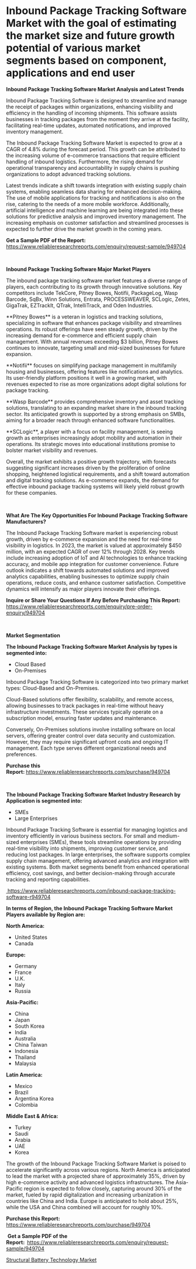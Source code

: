 <p><h1>Inbound Package Tracking Software Market with the goal of estimating the market size and future growth potential of various market segments based on component, applications and end user</h1></p><p><strong>Inbound Package Tracking Software Market Analysis and Latest Trends</strong></p>
<p><p>Inbound Package Tracking Software is designed to streamline and manage the receipt of packages within organizations, enhancing visibility and efficiency in the handling of incoming shipments. This software assists businesses in tracking packages from the moment they arrive at the facility, facilitating real-time updates, automated notifications, and improved inventory management.</p><p>The Inbound Package Tracking Software Market is expected to grow at a CAGR of 4.8% during the forecast period. This growth can be attributed to the increasing volume of e-commerce transactions that require efficient handling of inbound logistics. Furthermore, the rising demand for operational transparency and accountability in supply chains is pushing organizations to adopt advanced tracking solutions. </p><p>Latest trends indicate a shift towards integration with existing supply chain systems, enabling seamless data sharing for enhanced decision-making. The use of mobile applications for tracking and notifications is also on the rise, catering to the needs of a more mobile workforce. Additionally, artificial intelligence and machine learning are being integrated into these solutions for predictive analysis and improved inventory management. The increasing emphasis on customer satisfaction and streamlined processes is expected to further drive the market growth in the coming years.</p></p>
<p><strong>Get a Sample PDF of the Report:&nbsp;</strong> <a href="https://www.reliableresearchreports.com/enquiry/request-sample/949704?utm_campaign=2487&utm_medium=2&utm_source=Github&utm_content=ia&utm_term=07032025&utm_id=inbound-package-tracking-software">https://www.reliableresearchreports.com/enquiry/request-sample/949704</a></p>
<p>&nbsp;</p>
<p><strong>Inbound Package Tracking Software Major Market Players</strong></p>
<p><p>The inbound package tracking software market features a diverse range of players, each contributing to its growth through innovative solutions. Key competitors include TekCore, Pitney Bowes, Notifii, PackageLog, Wasp Barcode, SqBx, Winn Solutions, Entrata, PROCESSWEAVER, SCLogic, Zetes, GigaTrak, EZTrackIt, QTrak, IntelliTrack, and Oden Industries.</p><p>**Pitney Bowes** is a veteran in logistics and tracking solutions, specializing in software that enhances package visibility and streamlines operations. Its robust offerings have seen steady growth, driven by the increasing demand for e-commerce and efficient supply chain management. With annual revenues exceeding $3 billion, Pitney Bowes continues to innovate, targeting small and mid-sized businesses for future expansion.</p><p>**Notifii** focuses on simplifying package management in multifamily housing and businesses, offering features like notifications and analytics. Its user-friendly platform positions it well in a growing market, with revenues expected to rise as more organizations adopt digital solutions for package tracking.</p><p>**Wasp Barcode** provides comprehensive inventory and asset tracking solutions, translating to an expanding market share in the inbound tracking sector. Its anticipated growth is supported by a strong emphasis on SMBs, aiming for a broader reach through enhanced software functionalities.</p><p>**SCLogic**, a player with a focus on facility management, is seeing growth as enterprises increasingly adopt mobility and automation in their operations. Its strategic moves into educational institutions promise to bolster market visibility and revenues.</p><p>Overall, the market exhibits a positive growth trajectory, with forecasts suggesting significant increases driven by the proliferation of online shopping, heightened logistical requirements, and a shift toward automation and digital tracking solutions. As e-commerce expands, the demand for effective inbound package tracking systems will likely yield robust growth for these companies.</p></p>
<p>&nbsp;</p>
<p><strong>What Are The Key Opportunities For Inbound Package Tracking Software Manufacturers?</strong></p>
<p><p>The Inbound Package Tracking Software market is experiencing robust growth, driven by e-commerce expansion and the need for real-time visibility in logistics. In 2023, the market is valued at approximately $450 million, with an expected CAGR of over 12% through 2028. Key trends include increasing adoption of IoT and AI technologies to enhance tracking accuracy, and mobile app integration for customer convenience. Future outlook indicates a shift towards automated solutions and improved analytics capabilities, enabling businesses to optimize supply chain operations, reduce costs, and enhance customer satisfaction. Competitive dynamics will intensify as major players innovate their offerings.</p></p>
<p><strong>Inquire or Share Your Questions If Any Before Purchasing This Report:</strong> <a href="https://www.reliableresearchreports.com/enquiry/pre-order-enquiry/949704?utm_campaign=2487&utm_medium=2&utm_source=Github&utm_content=ia&utm_term=07032025&utm_id=inbound-package-tracking-software">https://www.reliableresearchreports.com/enquiry/pre-order-enquiry/949704</a></p>
<p>&nbsp;</p>
<p><strong>Market Segmentation</strong></p>
<p><strong>The Inbound Package Tracking Software Market Analysis by types is segmented into:</strong></p>
<p><ul><li>Cloud Based</li><li>On-Premises</li></ul></p>
<p><p>Inbound Package Tracking Software is categorized into two primary market types: Cloud-Based and On-Premises. </p><p>Cloud-Based solutions offer flexibility, scalability, and remote access, allowing businesses to track packages in real-time without heavy infrastructure investments. These services typically operate on a subscription model, ensuring faster updates and maintenance. </p><p>Conversely, On-Premises solutions involve installing software on local servers, offering greater control over data security and customization. However, they may require significant upfront costs and ongoing IT management. Each type serves different organizational needs and preferences.</p></p>
<p><strong>Purchase this Report:&nbsp;</strong><a href="https://www.reliableresearchreports.com/purchase/949704?utm_campaign=2487&utm_medium=2&utm_source=Github&utm_content=ia&utm_term=07032025&utm_id=inbound-package-tracking-software">https://www.reliableresearchreports.com/purchase/949704</a></p>
<p>&nbsp;</p>
<p><strong>The Inbound Package Tracking Software Market Industry Research by Application is segmented into:</strong></p>
<p><ul><li>SMEs</li><li>Large Enterprises</li></ul></p>
<p><p>Inbound Package Tracking Software is essential for managing logistics and inventory efficiently in various business sectors. For small and medium-sized enterprises (SMEs), these tools streamline operations by providing real-time visibility into shipments, improving customer service, and reducing lost packages. In large enterprises, the software supports complex supply chain management, offering advanced analytics and integration with existing systems. Both market segments benefit from enhanced operational efficiency, cost savings, and better decision-making through accurate tracking and reporting capabilities.</p></p>
<p><a href="https://www.reliableresearchreports.com/inbound-package-tracking-software-r949704?utm_campaign=2487&utm_medium=2&utm_source=Github&utm_content=ia&utm_term=07032025&utm_id=inbound-package-tracking-software">&nbsp;https://www.reliableresearchreports.com/inbound-package-tracking-software-r949704</a></p>
<p><strong>In terms of Region, the Inbound Package Tracking Software Market Players available by Region are:</strong></p>
<p>
    <p> <strong> North America: </strong>
        <ul>
            <li>United States</li>
            <li>Canada</li>
        </ul>
        </p> 
    <p> <strong> Europe: </strong>
        <ul>
            <li>Germany</li>
            <li>France</li>
            <li>U.K.</li>
            <li>Italy</li>
            <li>Russia</li>
        </ul>
        </p> 
    <p> <strong> Asia-Pacific: </strong>
        <ul>
            <li>China</li>
            <li>Japan</li>
            <li>South Korea</li>
            <li>India</li>
            <li>Australia</li>
            <li>China Taiwan</li>
            <li>Indonesia</li>
            <li>Thailand</li>
            <li>Malaysia</li>
        </ul>
        </p> 
    <p> <strong> Latin America: </strong>
        <ul>
            <li>Mexico</li>
            <li>Brazil</li>
            <li>Argentina Korea</li>
            <li>Colombia</li>
        </ul>
        </p> 
    <p> <strong> Middle East & Africa: </strong>
        <ul>
            <li>Turkey</li>
            <li>Saudi</li>
            <li>Arabia</li>
            <li>UAE</li>
            <li>Korea</li>
        </ul>
    </p>
    </p>
<p><p>The growth of the Inbound Package Tracking Software Market is poised to accelerate significantly across various regions. North America is anticipated to lead the market with a projected share of approximately 35%, driven by high e-commerce activity and advanced logistics infrastructures. The Asia-Pacific region is expected to follow closely, capturing around 30% of the market, fueled by rapid digitalization and increasing urbanization in countries like China and India. Europe is anticipated to hold about 25%, while the USA and China combined will account for roughly 10%.</p></p>
<p><strong>Purchase this Report: </strong><a href="https://www.reliableresearchreports.com/purchase/949704?utm_campaign=2487&utm_medium=2&utm_source=Github&utm_content=ia&utm_term=07032025&utm_id=inbound-package-tracking-software">https://www.reliableresearchreports.com/purchase/949704</a></p>
<p>&nbsp;<strong>Get a Sample PDF of the Report:&nbsp;&nbsp;</strong><a href="https://www.reliableresearchreports.com/enquiry/request-sample/949704?utm_campaign=2487&utm_medium=2&utm_source=Github&utm_content=ia&utm_term=07032025&utm_id=inbound-package-tracking-software">https://www.reliableresearchreports.com/enquiry/request-sample/949704</a></p>
<p><strong></strong></p>
<p><p><a href="https://github.com/chungwimbu4/Market-Research-Report-List-1/blob/main/structural-battery-technology-market.md?utm_campaign=2487&utm_medium=2&utm_source=Github&utm_content=ia&utm_term=07032025&utm_id=inbound-package-tracking-software">Structural Battery Technology Market</a></p></p>